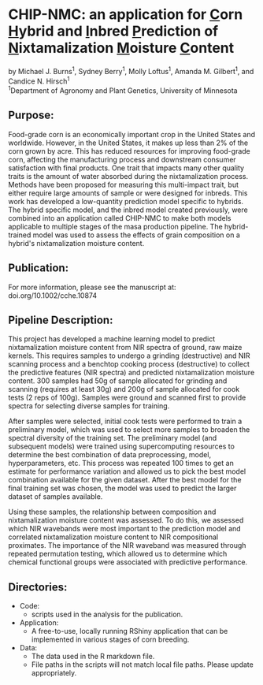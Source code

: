 # CHIP-NMC: an application for <ins>C</ins>orn <ins>H</ins>ybrid and <ins>I</ins>nbred <ins>P</ins>rediction of <ins>N</ins>ixtamalization <ins>M</ins>oisture <ins>C</ins>ontent
by Michael J. Burns<sup>1</sup>, Sydney Berry<sup>1</sup>, Molly Loftus<sup>1</sup>, Amanda M. Gilbert<sup>1</sup>, and Candice N. Hirsch<sup>1</sup>  
<sup>1</sup>Department of Agronomy and Plant Genetics, University of Minnesota

## Purpose:
Food-grade corn is an economically important crop in the United States and worldwide. However, 
in the United States, it makes up less than 2% of the corn grown by acre. This has reduced
resources for improving food-grade corn, affecting the manufacturing process and downstream consumer
satisfaction with final products. One trait that impacts many other quality traits is the amount of 
water absorbed during the nixtamalization process. Methods have been proposed for measuring this multi-impact
trait, but either require large amounts of sample or were designed for inbreds. This work has developed a 
low-quantity prediction model specific to hybrids. The hybrid specific model, and the inbred model created previously,
were combined into an application called CHIP-NMC to make both models applicable to multiple stages of the masa
production pipeline. The hybrid-trained model was used to assess the effects of grain composition on a hybrid's 
nixtamalization moisture content.

## Publication:
For more information, please see the manuscript at: doi.org/10.1002/cche.10874

## Pipeline Description:
This project has developed a machine learning model to predict nixtamalization moisture content from NIR
spectra of ground, raw maize kernels. This requires samples to undergo a grinding (destructive) and NIR scanning
process and a benchtop cooking process (destructive) to collect the predictive features (NIR spectra) and predicted 
nixtamalization moisture content. 300 samples had 50g of sample allocated for grinding and scanning 
(requires at least 30g) and 200g of sample allocated for cook tests (2 reps of 100g). Samples were ground and scanned
first to provide spectra for selecting diverse samples for training.

After samples were selected, initial cook tests were performed to train a preliminary model, which was used to select
more samples to broaden the spectral diversity of the training set. The preliminary model (and subsequent models) 
were trained using supercomputing resources to determine the best combination of data preprocessing, model, hyperparameters,
etc. This process was repeated 100 times to get an estimate for performance variation and allowed us to pick the best model
combination available for the given dataset. After the best model for the final training set was chosen, the model was
used to predict the larger dataset of samples available. 

Using these samples, the relationship between composition and nixtamalization moisture content was assessed. To do this, we
assessed which NIR wavebands were most important to the prediction model and correlated nixtamalization moisture content to 
NIR compositional proximates. The importance of the NIR waveband was measured through repeated permutation testing, which allowed us 
to determine which chemical functional groups were associated with predictive performance.

## Directories:
- Code:
  - scripts used in the analysis for the publication.
- Application:
  - A free-to-use, locally running RShiny application that can be implemented in various stages of corn breeding.
- Data:
  - The data used in the R markdown file.
  - File paths in the scripts will not match local file paths. Please update appropriately.
